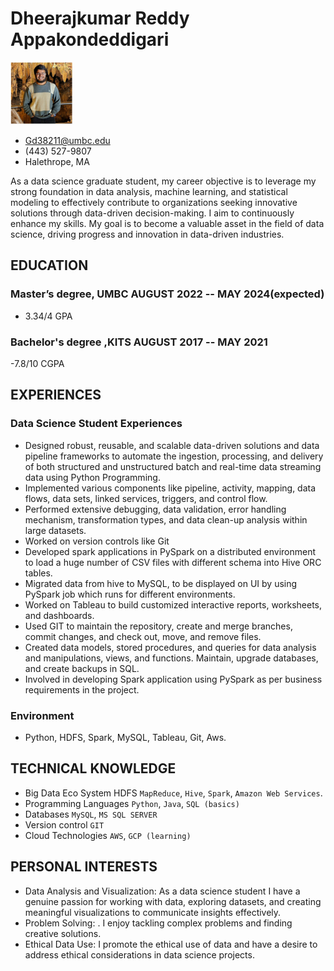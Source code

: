 <!-- The (first) h1 will be used as the <title> of the HTML page -->
# Dheerajkumar Reddy Appakondeddigari
<img src="headshot.png" alt="My Headshot" width="100" height="100">

<!-- The unordered list immediately after the h1 will be formatted on a single
line. It is intended to be used for contact details -->
- <Gd38211@umbc.edu>
- (443) 527-9807
- Halethrope, MA

<!-- The paragraph after the h1 and ul and before the first h2 is optional. It
is intended to be used for a short summary. -->
As a data science graduate student, my career objective is to leverage my strong foundation in data analysis, machine learning, and statistical modeling to effectively contribute to organizations seeking innovative solutions through data-driven decision-making. I aim to continuously enhance my skills. My goal is to become a valuable asset in the field of data science, driving progress and innovation in data-driven industries.                                                                          

## EDUCATION

<!-- You have to wrap the "left" and "right" half of these headings in spans by
hand -->
### <span>Master’s degree, UMBC</span> <span>AUGUST 2022 -- MAY 2024(expected)</span>
 - 3.34/4  GPA

### <span>Bachelor's degree ,KITS</span> <span>AUGUST 2017 -- MAY 2021</span>
 -7.8/10  CGPA
 
##   EXPERIENCES

### <span>Data Science Student Experiences </span>

- Designed robust, reusable, and scalable data-driven solutions and data pipeline frameworks to automate the ingestion, processing, and delivery of both structured and 
  unstructured batch and real-time data streaming data using Python Programming.
-	Implemented various components like pipeline, activity, mapping, data flows, data sets, linked services, triggers, and control flow.
-	Performed extensive debugging, data validation, error handling mechanism, transformation types, and data clean-up analysis within large datasets.
-	Worked on version controls like Git 
-	Developed spark applications in PySpark on a distributed environment to load a huge number of CSV files with different schema into Hive ORC tables.
-	Migrated data from hive to MySQL, to be displayed on UI by using PySpark job which runs for different environments.
-	Worked on Tableau to build customized interactive reports, worksheets, and dashboards. 
-	Used GIT to maintain the repository, create and merge branches, commit changes, and check out, move, and remove files.
-	Created data models, stored procedures, and queries for data analysis and manipulations, views, and functions. Maintain, upgrade databases, and create backups in SQL.
-	Involved in developing Spark application using PySpark as per business requirements in the project.

### <span>Environment</span>
- Python, HDFS, Spark, MySQL, Tableau, Git, Aws.

  
## TECHNICAL KNOWLEDGE
- Big Data Eco System	HDFS  `MapReduce`, `Hive`, `Spark`, `Amazon Web Services`.
- Programming Languages	`Python`, `Java`, `SQL (basics)`
- Databases	`MySQL`, `MS SQL SERVER`
- Version control	`GIT`
- Cloud Technologies 	`AWS`, `GCP (learning)`


## PERSONAL INTERESTS  
 -	Data Analysis and Visualization: As a data science student I have a genuine passion for working with data, exploring datasets, and creating meaningful visualizations to communicate insights effectively.
-	Problem Solving: . I enjoy tackling complex problems and finding creative solutions.
-	Ethical Data Use: I promote the ethical use of data and have a desire to address ethical considerations in data science projects.
